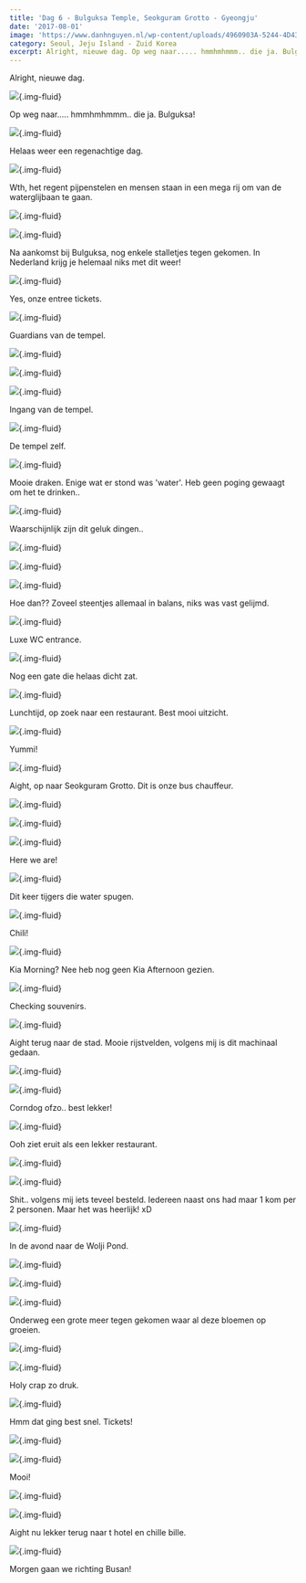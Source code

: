 ```yaml
---
title: 'Dag 6 - Bulguksa Temple, Seokguram Grotto - Gyeongju'
date: '2017-08-01'
image: 'https://www.danhnguyen.nl/wp-content/uploads/4960903A-5244-4D43-B265-C4A4AA87DC92.jpg'
category: Seoul, Jeju Island - Zuid Korea
excerpt: Alright, nieuwe dag. Op weg naar..... hmmhmhmmm.. die ja. Bulguksa...
---
```


Alright, nieuwe dag.

![](https://www.danhnguyen.nl/wp-content/uploads/CB4E94D4-E5D3-452B-962A-BAD67A5861CC-700x394.jpg){.img-fluid}

Op weg naar..... hmmhmhmmm.. die ja. Bulguksa!

![](https://www.danhnguyen.nl/wp-content/uploads/2E9D2D6C-D6F2-48F9-8879-4D71A8863DF9-700x394.jpg){.img-fluid}

Helaas weer een regenachtige dag.

![](https://www.danhnguyen.nl/wp-content/uploads/EC9A70C9-1FBB-4FEC-A220-09F08B97E830-700x394.jpg){.img-fluid}

Wth, het regent pijpenstelen en mensen staan in een mega rij om van de waterglijbaan te gaan.

![](https://www.danhnguyen.nl/wp-content/uploads/4A027B3D-540A-4151-B532-3ADFBA74552F-700x394.jpg){.img-fluid}

![](https://www.danhnguyen.nl/wp-content/uploads/33444588-30C0-46D0-B658-0BA74966C18D-700x394.jpg){.img-fluid}

Na aankomst bij Bulguksa, nog enkele stalletjes tegen gekomen. In Nederland krijg je helemaal niks met dit weer!

![](https://www.danhnguyen.nl/wp-content/uploads/45790AE6-C0C5-4988-8306-165B4EB1C1F8-700x394.jpg){.img-fluid}

Yes, onze entree tickets.

![](https://www.danhnguyen.nl/wp-content/uploads/80744EEE-1AD7-406F-A0F0-337CDB3C71B0-700x394.jpg){.img-fluid}

Guardians van de tempel.

![](https://www.danhnguyen.nl/wp-content/uploads/842B59CE-A3A2-4969-BDB1-D4A2254E8C11-700x394.jpg){.img-fluid}

![](https://www.danhnguyen.nl/wp-content/uploads/FDA0DCD5-FB54-4628-8712-C26E2CF36C3D-700x394.jpg){.img-fluid}

![](https://www.danhnguyen.nl/wp-content/uploads/5010B65B-7F19-44BA-8476-E4D60B03CD2C-700x394.jpg){.img-fluid}

Ingang van de tempel.

![](https://www.danhnguyen.nl/wp-content/uploads/FD03409F-6CD8-4400-BADB-BE96CC257EE7-700x394.jpg){.img-fluid}

De tempel zelf.

![](https://www.danhnguyen.nl/wp-content/uploads/4960903A-5244-4D43-B265-C4A4AA87DC92-700x394.jpg){.img-fluid}

Mooie draken. Enige wat er stond was 'water'. Heb geen poging gewaagt om het te drinken..

![](https://www.danhnguyen.nl/wp-content/uploads/3666501D-6EE2-4572-BB5C-8E5F37DE2640-700x394.jpg){.img-fluid}

Waarschijnlijk zijn dit geluk dingen..

![](https://www.danhnguyen.nl/wp-content/uploads/A240E1E5-F62B-4B27-82C9-F2250B4686A6-700x394.jpg){.img-fluid}

![](https://www.danhnguyen.nl/wp-content/uploads/2CF51351-D50D-4B99-BE65-076DEE89801D-700x394.jpg){.img-fluid}

![](https://www.danhnguyen.nl/wp-content/uploads/4475160F-1E22-435D-98F5-3113EEB90261-700x394.jpg){.img-fluid}

Hoe dan?? Zoveel steentjes allemaal in balans, niks was vast gelijmd.

![](https://www.danhnguyen.nl/wp-content/uploads/2D07B2E8-712E-4D77-9E0C-08B98818CB8D-700x394.jpg){.img-fluid}

Luxe WC entrance.

![](https://www.danhnguyen.nl/wp-content/uploads/7F770EA1-2D2B-462A-A99C-F5B4BCC45124-700x394.jpg){.img-fluid}

Nog een gate die helaas dicht zat.

![](https://www.danhnguyen.nl/wp-content/uploads/877A4216-0EDF-4EED-98AB-4768457D7550-700x394.jpg){.img-fluid}

Lunchtijd, op zoek naar een restaurant. Best mooi uitzicht.

![](https://www.danhnguyen.nl/wp-content/uploads/093CAAEF-5402-4883-9200-7976273B08DC-700x394.jpg){.img-fluid}

Yummi!

![](https://www.danhnguyen.nl/wp-content/uploads/46C75B19-17DF-4CAA-AAD9-92AC7A648E77-700x394.jpg){.img-fluid}

Aight, op naar Seokguram Grotto. Dit is onze bus chauffeur.

![](https://www.danhnguyen.nl/wp-content/uploads/C4603A97-832D-41C4-9116-6BEBF2C4994C-700x394.jpg){.img-fluid}

![](https://www.danhnguyen.nl/wp-content/uploads/43F24802-960B-4D95-B773-8D11FFD87BBF-700x394.jpg){.img-fluid}

![](https://www.danhnguyen.nl/wp-content/uploads/AE54C49A-8DA8-445C-9DDD-EC3544091BF5-700x394.jpg){.img-fluid}

Here we are!

![](https://www.danhnguyen.nl/wp-content/uploads/3C4745BC-81BA-400B-A692-CB26C8EAF6F4-700x394.jpg){.img-fluid}

Dit keer tijgers die water spugen.

![](https://www.danhnguyen.nl/wp-content/uploads/4A3DE486-0109-4C99-9FA7-E01B08A34DE6-700x394.jpg){.img-fluid}

Chili!

![](https://www.danhnguyen.nl/wp-content/uploads/61D6CF47-B4B0-4927-B3DF-D6E4C174452E-700x394.jpg){.img-fluid}

Kia Morning? Nee heb nog geen Kia Afternoon gezien.

![](https://www.danhnguyen.nl/wp-content/uploads/77B45E8C-9B24-434E-A810-0A6EB829B22E-700x394.jpg){.img-fluid}

Checking souvenirs.

![](https://www.danhnguyen.nl/wp-content/uploads/8FD3CBAB-F53A-43AE-BD29-900133F076A6-700x394.jpg){.img-fluid}

Aight terug naar de stad. Mooie rijstvelden, volgens mij is dit machinaal gedaan.

![](https://www.danhnguyen.nl/wp-content/uploads/2044EA57-1903-4042-ABE0-8CDEC89EB16B-700x394.jpg){.img-fluid}

![](https://www.danhnguyen.nl/wp-content/uploads/F7DA2D42-9C4F-4328-A1DF-AF1DA331167D-700x394.jpg){.img-fluid}

Corndog ofzo.. best lekker!

![](https://www.danhnguyen.nl/wp-content/uploads/FDF5387D-8F8C-4D1A-9734-FF1EFB2A590D-700x394.jpg){.img-fluid}

Ooh ziet eruit als een lekker restaurant.

![](https://www.danhnguyen.nl/wp-content/uploads/23C4BB78-1B9A-4770-B2CD-0EF81711851B-700x394.jpg){.img-fluid}

![](https://www.danhnguyen.nl/wp-content/uploads/061C712A-FEFF-47FB-A294-33292C709E34-700x394.jpg){.img-fluid}

Shit.. volgens mij iets teveel besteld. Iedereen naast ons had maar 1 kom per 2 personen. Maar het was heerlijk! xD

![](https://www.danhnguyen.nl/wp-content/uploads/D11ACA66-C212-4EF2-A466-A71AE1D61A73-700x394.jpg){.img-fluid}

In de avond naar de Wolji Pond.

![](https://www.danhnguyen.nl/wp-content/uploads/BD999B8E-202A-4606-BEC8-0359C062B7BA-700x394.jpg){.img-fluid}

![](https://www.danhnguyen.nl/wp-content/uploads/A1E2884D-456D-496D-8708-30F9323EABA2-700x394.jpg){.img-fluid}

![](https://www.danhnguyen.nl/wp-content/uploads/FF84D533-7CBC-4232-B36F-A924F5A1D8FC-700x394.jpg){.img-fluid}

Onderweg een grote meer tegen gekomen waar al deze bloemen op groeien.

![](https://www.danhnguyen.nl/wp-content/uploads/26C1A5AD-E428-4186-A4BF-DA0F80D06B62-700x394.jpg){.img-fluid}

![](https://www.danhnguyen.nl/wp-content/uploads/7E3C76C3-4080-4001-81CF-4504B1D7821A-700x394.jpg){.img-fluid}

Holy crap zo druk.

![](https://www.danhnguyen.nl/wp-content/uploads/31469919-2F0F-441F-84C4-1E16CD94E8D7-700x394.jpg){.img-fluid}

Hmm dat ging best snel. Tickets!

![](https://www.danhnguyen.nl/wp-content/uploads/73ECD73E-65CD-47B7-B516-349C4700BFF9-700x394.jpg){.img-fluid}

![](https://www.danhnguyen.nl/wp-content/uploads/10C4C274-5BCE-4546-B54F-CE13D935D335-700x394.jpg){.img-fluid}

Mooi!

![](https://www.danhnguyen.nl/wp-content/uploads/C2CD6893-1A96-4775-BB8C-F99B2A2FC60F-700x394.jpg){.img-fluid}

![](https://www.danhnguyen.nl/wp-content/uploads/C4A1175D-B1ED-47E0-B7EF-6847B5ED81CE-700x394.jpg){.img-fluid}

Aight nu lekker terug naar t hotel en chille bille.

![](https://www.danhnguyen.nl/wp-content/uploads/10A3F52A-364F-4AF0-9B8B-21E4005ECEC2-700x394.jpg){.img-fluid}

Morgen gaan we richting Busan!
